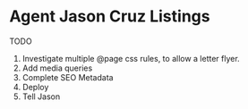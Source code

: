 # Agent Jason Cruz Listings

TODO

1. Investigate multiple @page css rules, to allow a letter flyer.
2. Add media queries
3. Complete SEO Metadata
4. Deploy
5. Tell Jason
